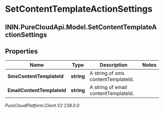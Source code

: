 # SetContentTemplateActionSettings

## ININ.PureCloudApi.Model.SetContentTemplateActionSettings

## Properties

|Name | Type | Description | Notes|
|------------ | ------------- | ------------- | -------------|
| **SmsContentTemplateId** | **string** | A string of sms contentTemplateId. | |
| **EmailContentTemplateId** | **string** | A string of email contentTemplateId. | |



_PureCloudPlatform.Client.V2 238.0.0_
